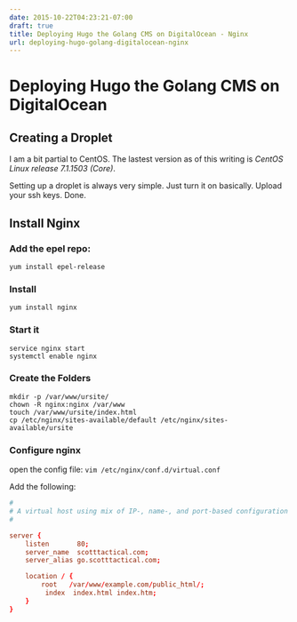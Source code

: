 ```yaml
---
date: 2015-10-22T04:23:21-07:00
draft: true
title: Deploying Hugo the Golang CMS on DigitalOcean - Nginx
url: deploying-hugo-golang-digitalocean-nginx
---
```


# Deploying Hugo the Golang CMS on DigitalOcean

## Creating a Droplet

I am a bit partial to CentOS. The lastest version as of this writing is _CentOS Linux release 7.1.1503 (Core)_. 

Setting up a droplet is always very simple. Just turn it on basically. Upload your ssh keys. Done. 

## Install Nginx

### Add the epel repo:

	yum install epel-release

### Install

	yum install nginx

### Start it 

	service nginx start 
	systemctl enable nginx

### Create the Folders

	mkdir -p /var/www/ursite/
	chown -R nginx:nginx /var/www
	touch /var/www/ursite/index.html
	cp /etc/nginx/sites-available/default /etc/nginx/sites-available/ursite

### Configure nginx 

open the config file: `vim /etc/nginx/conf.d/virtual.conf`

Add the following: 

```conf
#
# A virtual host using mix of IP-, name-, and port-based configuration
#

server {
    listen       80;
    server_name  scotttactical.com;
    server_alias go.scotttactical.com;

    location / {
        root   /var/www/example.com/public_html/;
         index  index.html index.htm;
    }
}
```

#### 